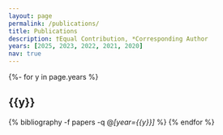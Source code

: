 ```yaml
---
layout: page
permalink: /publications/
title: Publications
description: †Equal Contribution, *Corresponding Author
years: [2025, 2023, 2022, 2021, 2020]
nav: true
---
```


<div class="publications">

{%- for y in page.years %}
	<h2 class="year">{{y}}</h2>
	{% bibliography -f papers -q @*[year={{y}}]* %}
{% endfor %}

</div>
